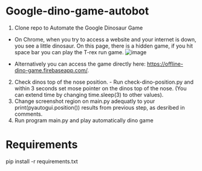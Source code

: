 # Google-dino-game-autobot
1. Clone repo to Automate the Google Dinosaur Game
 - On Chrome, when you try to access a website and your internet is down, you see a little dinosaur. On this page, there is a hidden game, if you hit space bar you can play the T-rex run game. 
 ![image](https://user-images.githubusercontent.com/125986679/229871993-ae6bb2ed-a1ea-4642-8b26-234101941e7c.png)

  - Alternatively you can access the game directly here: https://offline-dino-game.firebaseapp.com/.

2. Check dinos top of the nose position. - Run check-dino-position.py and within 3 seconds set mose pointer on the dinos top of the nose. (You can extend time by changing time.sleep(3) to other values).
3. Change screenshot region on main.py adequatly to your print(pyautogui.position()) results from previous step, as desribed in comments.
4. Run program main.py and play automatically dino game

# Requirements
pip install -r requirements.txt
